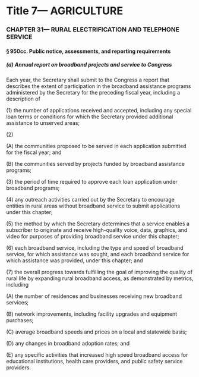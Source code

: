 
# Title 7— AGRICULTURE
### CHAPTER 31— RURAL ELECTRIFICATION AND TELEPHONE SERVICE
#### § 950cc. Public notice, assessments, and reporting requirements
##### (d) Annual report on broadband projects and service to Congress

Each year, the Secretary shall submit to the Congress a report that describes the extent of participation in the broadband assistance programs administered by the Secretary for the preceding fiscal year, including a description of

(1) the number of applications received and accepted, including any special loan terms or conditions for which the Secretary provided additional assistance to unserved areas;

(2)

(A) the communities proposed to be served in each application submitted for the fiscal year; and

(B) the communities served by projects funded by broadband assistance programs;

(3) the period of time required to approve each loan application under broadband programs;

(4) any outreach activities carried out by the Secretary to encourage entities in rural areas without broadband service to submit applications under this chapter;

(5) the method by which the Secretary determines that a service enables a subscriber to originate and receive high-quality voice, data, graphics, and video for purposes of providing broadband service under this chapter;

(6) each broadband service, including the type and speed of broadband service, for which assistance was sought, and each broadband service for which assistance was provided, under this chapter; and

(7) the overall progress towards fulfilling the goal of improving the quality of rural life by expanding rural broadband access, as demonstrated by metrics, including

(A) the number of residences and businesses receiving new broadband services;

(B) network improvements, including facility upgrades and equipment purchases;

(C) average broadband speeds and prices on a local and statewide basis;

(D) any changes in broadband adoption rates; and

(E) any specific activities that increased high speed broadband access for educational institutions, health care providers, and public safety service providers.
